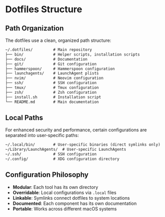 # Dotfiles Structure

## Path Organization

The dotfiles use a clean, organized path structure:

```markdown
~/.dotfiles/         # Main repository
├── bin/             # Helper scripts, installation scripts
├── docs/            # Documentation
├── git/             # Git configuration
├── hammerspoon/     # Hammerspoon configuration
├── launchagents/    # LaunchAgent plists
├── nvim/            # Neovim configuration
├── ssh/             # SSH configuration
├── tmux/            # Tmux configuration
├── zsh/             # Zsh configuration
├── install.sh       # Installation script
└── README.md        # Main documentation
```

## Local Paths

For enhanced security and performance, certain configurations are separated into user-specific paths:

```markdown
~/.local/bin/        # User-specific binaries (direct symlinks only)
~/Library/LaunchAgents/  # User-specific LaunchAgents
~/.ssh/              # SSH configuration
~/.config/           # XDG configuration directory
```

## Configuration Philosophy

- **Modular**: Each tool has its own directory
- **Overridable**: Local configurations via `.local` files
- **Linkable**: Symlinks connect dotfiles to system locations
- **Documented**: Each component has its own documentation
- **Portable**: Works across different macOS systems

